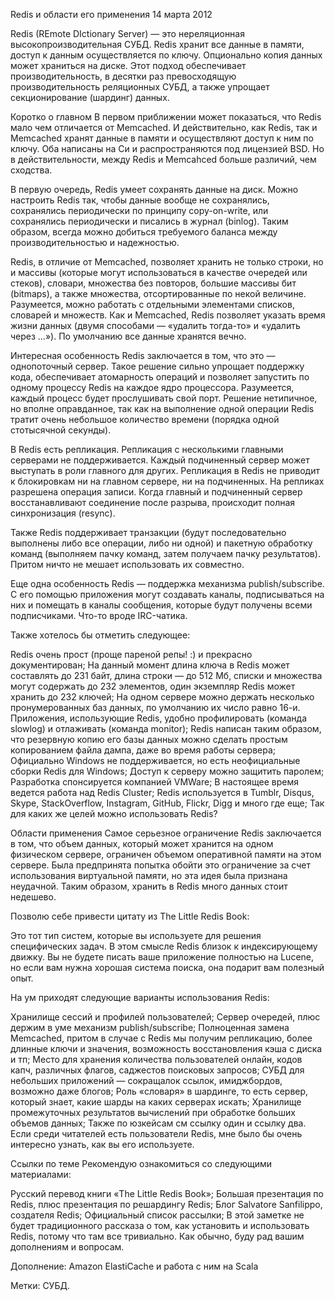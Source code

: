 Redis и области его применения
14 марта 2012

Redis (REmote DIctionary Server) — это нереляционная высокопроизводительная СУБД. Redis хранит все данные в памяти, доступ к данным осуществляется по ключу. Опционально копия данных может храниться на диске. Этот подход обеспечивает производительность, в десятки раз превосходящую производительность реляционных СУБД, а также упрощает секционирование (шардинг) данных.

Коротко о главном
В первом приближении может показаться, что Redis мало чем отличается от Memcached. И действительно, как Redis, так и Memcached хранят данные в памяти и осуществляют доступ к ним по ключу. Оба написаны на Си и распространяются под лицензией BSD. Но в действительности, между Redis и Memcahced больше различий, чем сходства.

В первую очередь, Redis умеет сохранять данные на диск. Можно настроить Redis так, чтобы данные вообще не сохранялись, сохранялись периодически по принципу copy-on-write, или сохранялись периодически и писались в журнал (binlog). Таким образом, всегда можно добиться требуемого баланса между производительностью и надежностью.

Redis, в отличие от Memcached, позволяет хранить не только строки, но и массивы (которые могут использоваться в качестве очередей или стеков), словари, множества без повторов, большие массивы бит (bitmaps), а также множества, отсортированные по некой величине. Разумеется, можно работать с отдельными элементами списков, словарей и множеств. Как и Memcached, Redis позволяет указать время жизни данных (двумя способами — «удалить тогда-то» и «удалить через …»). По умолчанию все данные хранятся вечно.

Интересная особенность Redis заключается в том, что это — однопоточный сервер. Такое решение сильно упрощает поддержку кода, обеспечивает атомарность операций и позволяет запустить по одному процессу Redis на каждое ядро процессора. Разумеется, каждый процесс будет прослушивать свой порт. Решение нетипичное, но вполне оправданное, так как на выполнение одной операции Redis тратит очень небольшое количество времени (порядка одной стотысячной секунды).

В Redis есть репликация. Репликация с несколькими главными серверами не поддерживается. Каждый подчиненный сервер может выступать в роли главного для других. Репликация в Redis не приводит к блокировкам ни на главном сервере, ни на подчиненных. На репликах разрешена операция записи. Когда главный и подчиненный сервер восстанавливают соединение после разрыва, происходит полная синхронизация (resync).

Также Redis поддерживает транзакции (будут последовательно выполнены либо все операции, либо ни одной) и пакетную обработку команд (выполняем пачку команд, затем получаем пачку результатов). Притом ничто не мешает использовать их совместно.

Еще одна особенность Redis — поддержка механизма publish/subscribe. С его помощью приложения могут создавать каналы, подписываться на них и помещать в каналы сообщения, которые будут получены всеми подписчиками. Что-то вроде IRC-чатика.

Также хотелось бы отметить следующее:

Redis очень прост (проще пареной репы! :) и прекрасно документирован;
На данный момент длина ключа в Redis может составлять до 231 байт, длина строки — до 512 Мб, списки и множества могут содержать до 232 элементов, один экземпляр Redis может хранить до 232 ключей;
На одном сервере можно держать несколько пронумерованных баз данных, по умолчанию их число равно 16-и.
Приложения, использующие Redis, удобно профилировать (команда slowlog) и отлаживать (команда monitor);
Redis написан таким образом, что резервную копию его базы данных можно сделать простым копированием файла дампа, даже во время работы сервера;
Официально Windows не поддерживается, но есть неофициальные сборки Redis для Windows;
Доступ к серверу можно защитить паролем;
Разработка спонсируется компанией VMWare;
В настоящее время ведется работа над Redis Cluster;
Redis используется в Tumblr, Disqus, Skype, StackOverflow, Instagram, GitHub, Flickr, Digg и много где еще;
Так для каких же целей можно использовать Redis?

Области применения
Самое серьезное ограничение Redis заключается в том, что объем данных, который может хранится на одном физическом сервере, ограничен объемом оперативной памяти на этом сервере. Была предпринята попытка обойти это ограничение за счет использования виртуальной памяти, но эта идея была признана неудачной. Таким образом, хранить в Redis много данных стоит недешево.

Позволю себе привести цитату из The Little Redis Book:

Это тот тип систем, которые вы используете для решения специфических задач. В этом смысле Redis близок к индексирующему движку. Вы не будете писать ваше приложение полностью на Lucene, но если вам нужна хорошая система поиска, она подарит вам полезный опыт.

На ум приходят следующие варианты использования Redis:

Хранилище сессий и профилей пользователей;
Сервер очередей, плюс держим в уме механизм publish/subscribe;
Полноценная замена Memcached, притом в случае с Redis мы получим репликацию, более длинные ключи и значения, возможность восстановления кэша с диска и тп;
Место для хранения количества пользователей онлайн, кодов капч, различных флагов, саджестов поисковых запросов;
СУБД для небольших приложений — сокращалок ссылок, имиджбордов, возможно даже блогов;
Роль «словаря» в шардинге, то есть сервер, который знает, какие шарды на каких серверах искать;
Хранилище промежуточных результатов вычислений при обработке больших объемов данных;
Также по юзкейсам см ссылку один и ссылку два. Если среди читателей есть пользователи Redis, мне было бы очень интересно узнать, как вы его используете.

Ссылки по теме
Рекомендую ознакомиться со следующими материалами:

Русский перевод книги «The Little Redis Book»;
Большая презентация по Redis, плюс презентация по решардингу Redis;
Блог Salvatore Sanfilippo, создателя Redis;
Официальный список рассылки;
В этой заметке не будет традиционного рассказа о том, как установить и использовать Redis, потому что там все тривиально. Как обычно, буду рад вашим дополнениям и вопросам.

Дополнение: Amazon ElastiCache и работа с ним на Scala

Метки: СУБД.